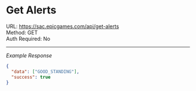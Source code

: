 # Get Alerts

URL: https://sac.epicgames.com/api/get-alerts \
Method: GET \
Auth Required: No

---

_Example Response_

```json
{
  "data": ["GOOD_STANDING"],
  "success": true
}
```
